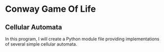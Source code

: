 # Conway Game Of Life
## Cellular Automata

In this program, I will create a Python module file providing implementations of several simple cellular automata.


